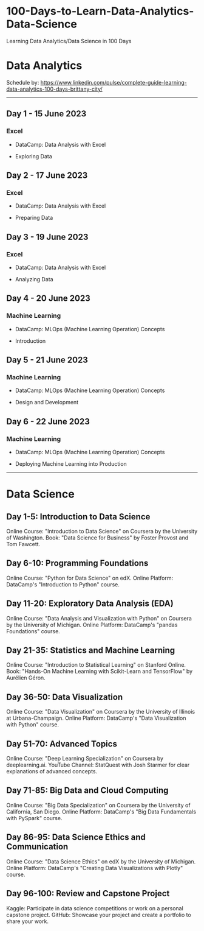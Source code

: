 # 100-Days-to-Learn-Data-Analytics-Data-Science
Learning Data Analytics/Data Science in 100 Days

# Data Analytics
Schedule by: https://www.linkedin.com/pulse/complete-guide-learning-data-analytics-100-days-brittany-city/

---

## Day 1 - 15 June 2023
### Excel
- DataCamp: Data Analysis with Excel
* Exploring Data

## Day 2 - 17 June 2023
### Excel
- DataCamp: Data Analysis with Excel
* Preparing Data

## Day 3 - 19 June 2023
### Excel
- DataCamp: Data Analysis with Excel
* Analyzing Data

## Day 4 - 20 June 2023
### Machine Learning
- DataCamp: MLOps (Machine Learning Operation) Concepts
* Introduction

## Day 5 - 21 June 2023
### Machine Learning
- DataCamp: MLOps (Machine Learning Operation) Concepts
* Design and Development

## Day 6 - 22 June 2023
### Machine Learning
- DataCamp: MLOps (Machine Learning Operation) Concepts
* Deploying Machine Learning into Production
---

# Data Science
## Day 1-5: Introduction to Data Science

Online Course: "Introduction to Data Science" on Coursera by the University of Washington.
Book: "Data Science for Business" by Foster Provost and Tom Fawcett.

## Day 6-10: Programming Foundations

Online Course: "Python for Data Science" on edX.
Online Platform: DataCamp's "Introduction to Python" course.

## Day 11-20: Exploratory Data Analysis (EDA)

Online Course: "Data Analysis and Visualization with Python" on Coursera by the University of Michigan.
Online Platform: DataCamp's "pandas Foundations" course.

## Day 21-35: Statistics and Machine Learning

Online Course: "Introduction to Statistical Learning" on Stanford Online.
Book: "Hands-On Machine Learning with Scikit-Learn and TensorFlow" by Aurélien Géron.

## Day 36-50: Data Visualization

Online Course: "Data Visualization" on Coursera by the University of Illinois at Urbana-Champaign.
Online Platform: DataCamp's "Data Visualization with Python" course.

## Day 51-70: Advanced Topics

Online Course: "Deep Learning Specialization" on Coursera by deeplearning.ai.
YouTube Channel: StatQuest with Josh Starmer for clear explanations of advanced concepts.

## Day 71-85: Big Data and Cloud Computing

Online Course: "Big Data Specialization" on Coursera by the University of California, San Diego.
Online Platform: DataCamp's "Big Data Fundamentals with PySpark" course.

## Day 86-95: Data Science Ethics and Communication

Online Course: "Data Science Ethics" on edX by the University of Michigan.
Online Platform: DataCamp's "Creating Data Visualizations with Plotly" course.

## Day 96-100: Review and Capstone Project

Kaggle: Participate in data science competitions or work on a personal capstone project.
GitHub: Showcase your project and create a portfolio to share your work.
